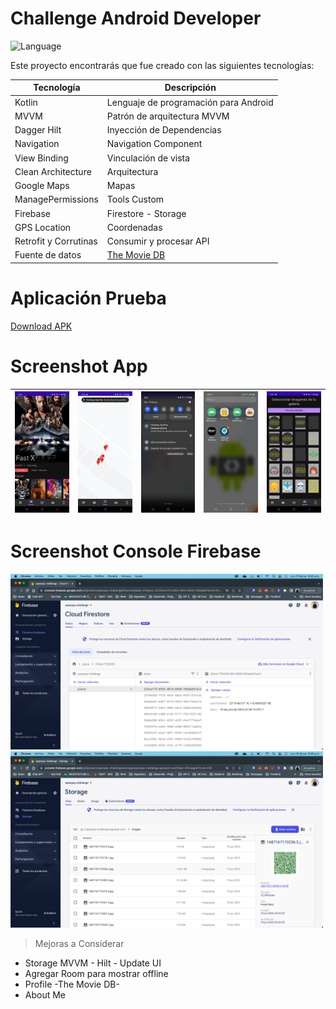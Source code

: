 # Challenge Android Developer
![Language](https://img.shields.io/badge/Language-Kotlin-purple.svg)

Este proyecto encontrarás que fue creado con las siguientes tecnologías:

| Tecnología | Descripción |
| ------ | ------ |
| Kotlin | Lenguaje de programación para Android|
| MVVM | Patrón de arquitectura MVVM |
| Dagger Hilt | Inyección de Dependencias |
| Navigation | Navigation Component |
| View Binding | Vinculación de vista |
| Clean Architecture | Arquitectura |
| Google Maps | Mapas |
| ManagePermissions | Tools Custom |
| Firebase | Firestore - Storage |
| GPS Location | Coordenadas |
| Retrofit y Corrutinas | Consumir y procesar  API |
| Fuente de datos | [The Movie DB](https://www.themoviedb.org/documentation/api) |

# Aplicación Prueba

[Download APK](https://github.com/ILara-wd/challenge-android-developer/blob/feature/firebase_storage/apk/app-challenge.apk)

# Screenshot App

| <img src="screenshot/movie.jpg"> | <img src="screenshot/maps.jpg"> | <img src="screenshot/notifications.jpg"> | <img src="screenshot/notify.jpg"> | <img src="screenshot/upload.jpg"> |
| ---------------------------------------------- | -------------------------------------------- | ------------------------------------------- | ------------------------------------------- | ------------------------------------------- |

# Screenshot Console Firebase

<p align="left"> 
<img src="screenshot/firestore.png" width="500">
<img src="screenshot/storage.png" width="500">

> Mejoras a Considerar
* Storage MVVM - Hilt - Update UI
* Agregar Room para mostrar offline
* Profile -The Movie DB-
* About Me
